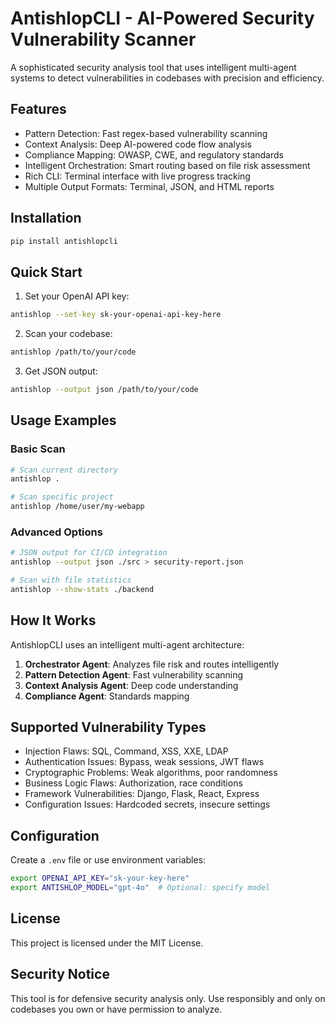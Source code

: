 # AntishlopCLI - AI-Powered Security Vulnerability Scanner

A sophisticated security analysis tool that uses intelligent multi-agent systems to detect vulnerabilities in codebases with precision and efficiency.

## Features

- Pattern Detection: Fast regex-based vulnerability scanning
- Context Analysis: Deep AI-powered code flow analysis  
- Compliance Mapping: OWASP, CWE, and regulatory standards
- Intelligent Orchestration: Smart routing based on file risk assessment
- Rich CLI: Terminal interface with live progress tracking
- Multiple Output Formats: Terminal, JSON, and HTML reports

## Installation

```bash
pip install antishlopcli
```

## Quick Start

1. Set your OpenAI API key:
```bash
antishlop --set-key sk-your-openai-api-key-here
```

2. Scan your codebase:
```bash
antishlop /path/to/your/code
```

3. Get JSON output:
```bash
antishlop --output json /path/to/your/code
```

## Usage Examples

### Basic Scan
```bash
# Scan current directory
antishlop .

# Scan specific project
antishlop /home/user/my-webapp
```

### Advanced Options
```bash
# JSON output for CI/CD integration
antishlop --output json ./src > security-report.json

# Scan with file statistics
antishlop --show-stats ./backend
```

## How It Works

AntishlopCLI uses an intelligent multi-agent architecture:

1. **Orchestrator Agent**: Analyzes file risk and routes intelligently
2. **Pattern Detection Agent**: Fast vulnerability scanning
3. **Context Analysis Agent**: Deep code understanding
4. **Compliance Agent**: Standards mapping

## Supported Vulnerability Types

- Injection Flaws: SQL, Command, XSS, XXE, LDAP
- Authentication Issues: Bypass, weak sessions, JWT flaws
- Cryptographic Problems: Weak algorithms, poor randomness
- Business Logic Flaws: Authorization, race conditions
- Framework Vulnerabilities: Django, Flask, React, Express
- Configuration Issues: Hardcoded secrets, insecure settings

## Configuration

Create a `.env` file or use environment variables:

```bash
export OPENAI_API_KEY="sk-your-key-here"
export ANTISHLOP_MODEL="gpt-4o"  # Optional: specify model
```

## License

This project is licensed under the MIT License.

## Security Notice

This tool is for defensive security analysis only. Use responsibly and only on codebases you own or have permission to analyze.